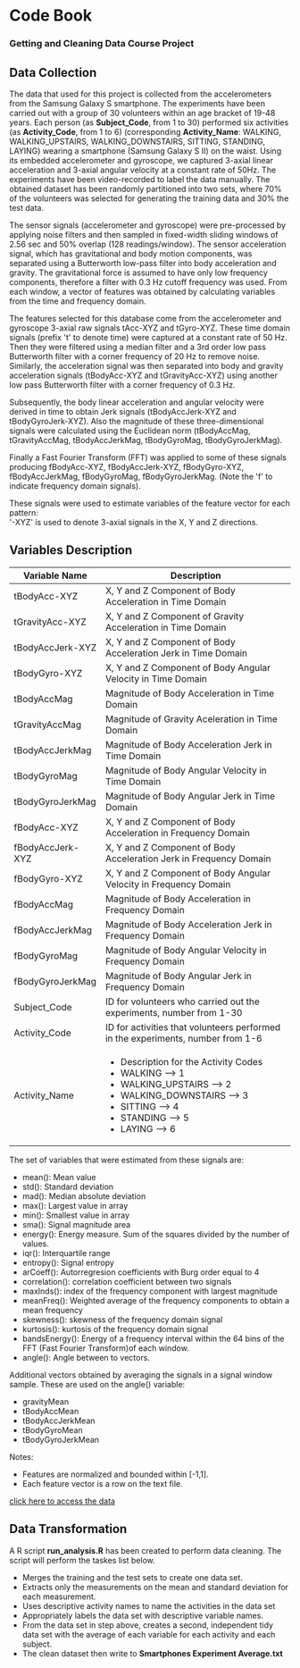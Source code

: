 # **Code Book**
### Getting and Cleaning Data Course Project
## Data Collection

The data that used for this project is collected from the accelerometers from the Samsung Galaxy S smartphone. The experiments have been carried out with a group of 30 volunteers within an age bracket of 19-48 years. Each person (as **Subject_Code**, from 1 to 30) performed six activities (as **Activity_Code**, from 1 to 6) (corresponding **Activity_Name**: WALKING, WALKING_UPSTAIRS, WALKING_DOWNSTAIRS, SITTING, STANDING, LAYING) wearing a smartphone (Samsung Galaxy S II) on the waist. Using its embedded accelerometer and gyroscope, we captured 3-axial linear acceleration and 3-axial angular velocity at a constant rate of 50Hz. The experiments have been video-recorded to label the data manually. The obtained dataset has been randomly partitioned into two sets, where 70% of the volunteers was selected for generating the training data and 30% the test data. 

The sensor signals (accelerometer and gyroscope) were pre-processed by applying noise filters and then sampled in fixed-width sliding windows of 2.56 sec and 50% overlap (128 readings/window). The sensor acceleration signal, which has gravitational and body motion components, was separated using a Butterworth low-pass filter into body acceleration and gravity. The gravitational force is assumed to have only low frequency components, therefore a filter with 0.3 Hz cutoff frequency was used. From each window, a vector of features was obtained by calculating variables from the time and frequency domain. 

The features selected for this database come from the accelerometer and gyroscope 3-axial raw signals tAcc-XYZ and tGyro-XYZ. These time domain signals (prefix 't' to denote time) were captured at a constant rate of 50 Hz. Then they were filtered using a median filter and a 3rd order low pass Butterworth filter with a corner frequency of 20 Hz to remove noise. Similarly, the acceleration signal was then separated into body and gravity acceleration signals (tBodyAcc-XYZ and tGravityAcc-XYZ) using another low pass Butterworth filter with a corner frequency of 0.3 Hz. 

Subsequently, the body linear acceleration and angular velocity were derived in time to obtain Jerk signals (tBodyAccJerk-XYZ and tBodyGyroJerk-XYZ). Also the magnitude of these three-dimensional signals were calculated using the Euclidean norm (tBodyAccMag, tGravityAccMag, tBodyAccJerkMag, tBodyGyroMag, tBodyGyroJerkMag). 

Finally a Fast Fourier Transform (FFT) was applied to some of these signals producing fBodyAcc-XYZ, fBodyAccJerk-XYZ, fBodyGyro-XYZ, fBodyAccJerkMag, fBodyGyroMag, fBodyGyroJerkMag. (Note the 'f' to indicate frequency domain signals). 

These signals were used to estimate variables of the feature vector for each pattern:  
'-XYZ' is used to denote 3-axial signals in the X, Y and Z directions.

## Variables Description

|  Variable Name |Description   |
|---|---|
| tBodyAcc-XYZ   | X, Y and Z Component of Body Acceleration in Time Domain 	  |
| tGravityAcc-XYZ   | X, Y and Z Component of Gravity Acceleration in Time Domain   |
| tBodyAccJerk-XYZ   | X, Y and Z Component of Body Acceleration Jerk in Time Domain  |
| tBodyGyro-XYZ | X, Y and Z Component of Body Angular Velocity in Time Domain  |
| tBodyAccMag  |Magnitude of Body Acceleration in Time Domain   |
| tGravityAccMag  | Magnitude of Gravity Aceleration in Time Domain  |	
| tBodyAccJerkMag  |Magnitude of Body Acceleration Jerk in Time Domain   |
| tBodyGyroMag  | Magnitude of Body Angular Velocity in Time Domain  |	
| tBodyGyroJerkMag  | Magnitude of Body Angular Jerk in Time Domain  |
| fBodyAcc-XYZ 	  | X, Y and Z Component of Body Acceleration in Frequency Domain  |
| fBodyAccJerk-XYZ  |  X, Y and Z Component of Body Acceleration Jerk in Frequency Domain  |
| fBodyGyro-XYZ   | X, Y and Z Component of Body Angular Velocity in Frequency Domain  |
| fBodyAccMag   |  Magnitude of Body Acceleration in Frequency Domain |
|  fBodyAccJerkMag | Magnitude of Body Acceleration Jerk in Frequency Domain  |
|  fBodyGyroMag | Magnitude of Body Angular Velocity in Frequency Domain  |
|  fBodyGyroJerkMag |Magnitude of Body Angular Jerk in Frequency Domain   |
|Subject_Code|ID for volunteers who carried out the experiments, number from 1-30 |
|Activity_Code|ID for activities that volunteers performed in the experiments, number from 1-6|
|Activity_Name| <ul><li>Description for the Activity Codes</li><li>WALKING --> 1</li><li>WALKING_UPSTAIRS --> 2</li><li>WALKING_DOWNSTAIRS --> 3</li><li>SITTING --> 4</li><li>STANDING --> 5</li><li>LAYING --> 6</li></ul>|


The set of variables that were estimated from these signals are: 

- mean(): Mean value
- std(): Standard deviation
- mad(): Median absolute deviation 
- max(): Largest value in array
- min(): Smallest value in array
- sma(): Signal magnitude area
- energy(): Energy measure. Sum of the squares divided by the number of values. 
- iqr(): Interquartile range 
- entropy(): Signal entropy
- arCoeff(): Autorregresion coefficients with Burg order equal to 4
- correlation(): correlation coefficient between two signals
- maxInds(): index of the frequency component with largest magnitude
- meanFreq(): Weighted average of the frequency components to obtain a mean frequency
- skewness(): skewness of the frequency domain signal 
- kurtosis(): kurtosis of the frequency domain signal 
- bandsEnergy(): Energy of a frequency interval within the 64 bins of the FFT (Fast Fourier Transform)of each window.
- angle(): Angle between to vectors.

Additional vectors obtained by averaging the signals in a signal window sample. These are used on the angle() variable:

- gravityMean
- tBodyAccMean
- tBodyAccJerkMean
- tBodyGyroMean
- tBodyGyroJerkMean

Notes: 

- Features are normalized and bounded within [-1,1].
- Each feature vector is a row on the text file.


[click here to access the data](https://d396qusza40orc.cloudfront.net/getdata%2Fprojectfiles%2FUCI%20HAR%20Dataset.zip) 


## Data Transformation
A R script **run_analysis.R** has been created to perform data cleaning. The script will perform the taskes list below.

- Merges the training and the test sets to create one data set.
- Extracts only the measurements on the mean and standard deviation for each measurement. 
- Uses descriptive activity names to name the activities in the data set
- Appropriately labels the data set with descriptive variable names. 
- From the data set in step above, creates a second, independent tidy data set with the average of each variable for each activity and each subject.
- The clean dataset then write to **Smartphones Experiment Average.txt**
